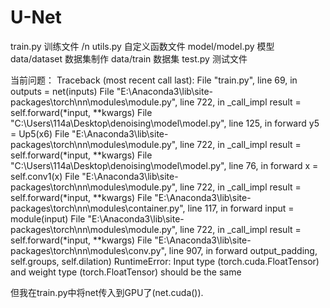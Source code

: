 # U-Net
train.py 训练文件 /n
utils.py 自定义函数文件
model/model.py 模型
data/dataset 数据集制作
data/train 数据集
test.py 测试文件

当前问题：
Traceback (most recent call last):
  File "train.py", line 69, in <module>
    outputs = net(inputs)
  File "E:\Anaconda3\lib\site-packages\torch\nn\modules\module.py", line 722, in _call_impl
    result = self.forward(*input, **kwargs)
  File "C:\Users\114a\Desktop\denoising\model\model.py", line 125, in forward
    y5 = Up5(x6)
  File "E:\Anaconda3\lib\site-packages\torch\nn\modules\module.py", line 722, in _call_impl
    result = self.forward(*input, **kwargs)
  File "C:\Users\114a\Desktop\denoising\model\model.py", line 76, in forward
    x = self.conv1(x)
  File "E:\Anaconda3\lib\site-packages\torch\nn\modules\module.py", line 722, in _call_impl
    result = self.forward(*input, **kwargs)
  File "E:\Anaconda3\lib\site-packages\torch\nn\modules\container.py", line 117, in forward
    input = module(input)
  File "E:\Anaconda3\lib\site-packages\torch\nn\modules\module.py", line 722, in _call_impl
    result = self.forward(*input, **kwargs)
  File "E:\Anaconda3\lib\site-packages\torch\nn\modules\conv.py", line 907, in forward
    output_padding, self.groups, self.dilation)
RuntimeError: Input type (torch.cuda.FloatTensor) and weight type (torch.FloatTensor) should be the same
  
  但我在train.py中将net传入到GPU了(net.cuda()).
